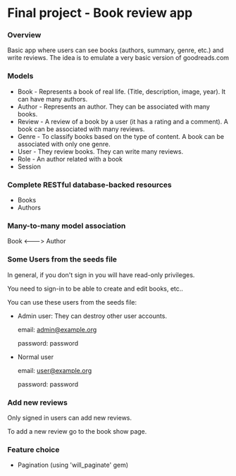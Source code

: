 # Final project - Book review app

### Overview

Basic app where users can see books (authors, summary, genre, etc.) and write reviews.
The idea is to emulate a very basic version of goodreads.com

### Models
* Book - Represents a book of real life. (Title, description, image, year). It can have many authors.
* Author - Represents an author. They can be associated with many books.
* Review - A review of a book by a user (it has a rating and a comment). A book can be associated with many reviews.
* Genre - To classify books based on the type of content. A book can be associated with only one genre.
* User - They review books. They can write many reviews.
* Role - An author related with a book
* Session

### Complete RESTful database-backed resources
* Books
* Authors

### Many-to-many model association
Book <---> Author

### Some Users from the seeds file
In general, if you don't sign in you will have read-only privileges.

You need to sign-in to be able to create and edit books, etc..

You can use these users from the seeds file:

* Admin user: They can destroy other user accounts.

  email: admin@example.org

  password: password


* Normal user

  email: user@example.org

  password: password

### Add new reviews
Only signed in users can add new reviews.

To add a new review go to the book show page.

### Feature choice
* Pagination (using 'will_paginate' gem)
